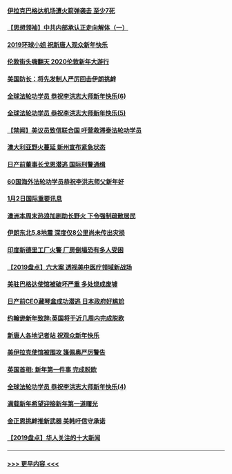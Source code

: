 #### [伊拉克巴格达机场遭火箭弹袭击 至少7死](../pages/prog202/a102744115.md?t=01031233) 
#### [【思想领袖】中共内部承认正走向解体（一）](../pages/prog202/a102744097.md?t=01031233) 
#### [2019环球小姐 祝新唐人观众新年快乐](../pages/prog202/a102744043.md?t=01031233) 
#### [伦敦街头嗨翻天 2020伦敦新年大游行](../pages/prog202/a102743925.md?t=01031233) 
#### [美国防长：将先发制人严厉回击伊朗挑衅](../pages/prog202/a102743930.md?t=01031233) 
#### [全球法轮功学员 恭祝李洪志大师新年快乐(6)](../pages/prog202/a102743899.md?t=01031233) 
#### [全球法轮功学员 恭祝李洪志大师新年快乐(5)](../pages/prog202/a102743766.md?t=01031233) 
#### [【禁闻】美议员致信联合国 吁营救滞泰法轮功学员](../pages/prog202/a102743781.md?t=01031233) 
#### [澳大利亚野火蔓延 新州宣布紧急状态](../pages/prog202/a102743681.md?t=01031233) 
#### [日产前董事长戈恩潜逃 国际刑警通缉](../pages/prog202/a102743676.md?t=01031233) 
#### [60国海外法轮功学员恭祝李洪志师父新年好](../pages/prog202/a102743628.md?t=01031233) 
#### [1月2日国际重要讯息](../pages/prog202/a102743488.md?t=01031233) 
#### [澳洲本周末热浪加剧助长野火 下令强制疏散居民](../pages/prog202/a102743421.md?t=01031233) 
#### [伊朗东北5.8地震 深度仅8公里尚未传出灾损](../pages/prog202/a102743396.md?t=01031233) 
#### [印度新德里工厂火警 厂房倒塌恐有多人受困](../pages/prog202/a102743386.md?t=01031233) 
#### [【2019盘点】六大案 透视美中医疗领域新战场](../pages/prog202/a102743227.md?t=01031233) 
#### [美驻巴格达使馆被破坏严重 多处烧成废墟](../pages/prog202/a102743244.md?t=01031233) 
#### [日产前CEO藏琴盒成功潜逃 日本政府好尴尬](../pages/prog202/a102742937.md?t=01031233) 
#### [约翰逊新年致辞:英国将于近几周内完成脱欧](../pages/prog202/a102742956.md?t=01031233) 
#### [新唐人各地记者站 祝观众新年快乐](../pages/prog202/a102742785.md?t=01031233) 
#### [美伊拉克使馆被围攻 篷佩奥严厉警告](../pages/prog202/a102742994.md?t=01031233) 
#### [英国首相: 新年第一件事 完成脱欧](../pages/prog202/a102742907.md?t=01031233) 
#### [全球法轮功学员 恭祝李洪志大师新年快乐(4)](../pages/prog202/a102742900.md?t=01031233) 
#### [满载新年希望迎接新年第一道曙光](../pages/prog202/a102742809.md?t=01031233) 
#### [金正恩挑衅推新武器 美韩吁信守承诺](../pages/prog202/a102742799.md?t=01031233) 
#### [【2019盘点】华人关注的十大新闻](../pages/prog202/a102742748.md?t=01031233) 

----
#### [ >>> 更早内容 <<< ](../indexes/prog202-earlier.md)
